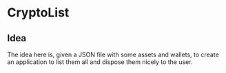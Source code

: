 # CryptoList

## Idea

The idea here is, given a JSON file with some assets and wallets, to create an application to list them all and dispose them nicely to the user.
